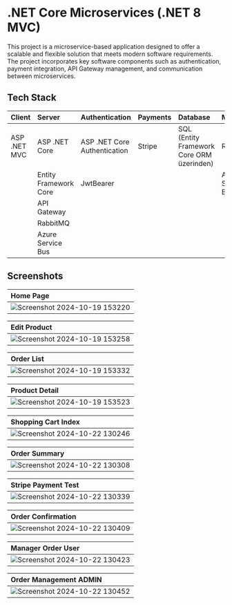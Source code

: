 
# .NET Core Microservices (.NET 8 MVC)

This project is a microservice-based application designed to offer a scalable and flexible solution that meets modern software requirements. The project incorporates key software components such as authentication, payment integration, API Gateway management, and communication between microservices.

##




## Tech Stack

| **Client**            | **Server**                | **Authentication**           | **Payments** | **Database**                            | **Messaging**         | **Operations**                    |
| :-------------------- | :------------------------ | :---------------------------- | :-----------| :-------------------------------------- | :-------------------- | :-------------------------------- |
| ASP .NET MVC          | ASP .NET Core             | ASP .NET Core Authentication | Stripe      | SQL (Entity Framework Core ORM üzerinden) | RabbitMQ              | CRUD (Create, Read, Update, Delete) |
|                       | Entity Framework Core     | JwtBearer                    |             |                                        | Azure Service Bus     |                                   |
|                       | API Gateway               |                               |             |                                        |                       |                                   |
|                       | RabbitMQ                  |                               |             |                                        |                       |                                   |
|                       | Azure Service Bus         |                               |             |                                        |                       |                                   |


## Screenshots
| **Home Page** | 
| :-------- | 
| ![Screenshot 2024-10-19 153220](https://github.com/user-attachments/assets/ead9a7f4-6d60-4e03-acd9-2f079665818d)|

| **Edit Product** | 
| :-------- | 
| ![Screenshot 2024-10-19 153258](https://github.com/user-attachments/assets/cdf82135-7717-48c9-9d5e-0140f5d19148)|

| **Order List** | 
| :-------- | 
|![Screenshot 2024-10-19 153332](https://github.com/user-attachments/assets/3612deb8-15e6-44fe-9073-cdbde8541975)|

| **Product Detail** | 
| :-------- | 
|![Screenshot 2024-10-19 153523](https://github.com/user-attachments/assets/bdda35d1-c7a7-4df7-b6e6-d8cdbe4eba20)|

| **Shopping Cart Index** | 
| :-------- | 
|![Screenshot 2024-10-22 130246](https://github.com/user-attachments/assets/c76edcb2-727e-4720-a70a-56b0e279a20d)|

| **Order Summary** | 
| :-------- | 
|![Screenshot 2024-10-22 130308](https://github.com/user-attachments/assets/9394d7dc-233f-4126-90ed-4788917102a3)|

| **Stripe Payment Test** | 
| :-------- | 
|![Screenshot 2024-10-22 130339](https://github.com/user-attachments/assets/1604a868-5676-4e85-a8f8-300d395b59c6)|

| **Order Confirmation** | 
| :-------- | 
|![Screenshot 2024-10-22 130409](https://github.com/user-attachments/assets/9c2f080f-9323-4778-bb08-b5197973e6d0)|

| **Manager Order User** | 
| :-------- | 
|![Screenshot 2024-10-22 130423](https://github.com/user-attachments/assets/2906487f-409f-49a8-a0af-14738d4d5cfd)|

| **Order Management ADMIN** | 
| :-------- | 
|![Screenshot 2024-10-22 130452](https://github.com/user-attachments/assets/6979224e-f0bb-4566-a5d4-8390b7c87332)|





